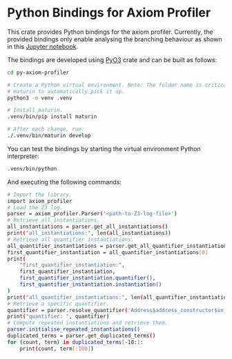 # Python Bindings for Axiom Profiler

This crate provides Python bindings for the axiom profiler. Currently, the
provided bindings only enable analysing the branching behaviour as shown in
this [Jupyter notebook](notebooks/analysis.ipynb).

The bindings are developed using [PyO3](https://crates.io/crates/pyo3) crate
and can be built as follows:

```bash
cd py-axiom-profiler

# Create a Python virtual environment. Note: The folder name is critical for
# maturin to automatically pick it up.
python3 -m venv .venv

# Install maturin.
.venv/bin/pip install maturin

# After each change, run:
./.venv/bin/maturin develop
```

You can test the bindings by starting the virtual environment Python
interpreter:

```bash
.venv/bin/python
```

And executing the following commands:

```bash
# Import the library.
import axiom_profiler
# Load the Z3 log.
parser = axiom_profiler.Parser('<path-to-Z3-log-file>')
# Retrieve all instantiations.
all_instantiations = parser.get_all_instantiations()
print("all_instantiations:", len(all_instantiations))
# Retrieve all quantifier instantiations.
all_quantifier_instantiations = parser.get_all_quantifier_instantiations()
first_quantifier_instantiation = all_quantifier_instantiations[0]
print(
    "first_quantifier_instantiation:",
    first_quantifier_instantiation,
    first_quantifier_instantiation.quantifier(),
    first_quantifier_instantiation.instantiation()
)
print("all_quantifier_instantiations:", len(all_quantifier_instantiations))
# Retrieve a specific quantifier.
quantifier = parser.resolve_quantifier('Address$address_constructor$injectivity2$0')
print("quantifier: ", quantifier)
# Compute repeated instantiations and retrieve them.
parser.initialise_repeated_instantiations()
duplicated_terms = parser.get_duplicated_terms()
for (count, term) in duplicated_terms[-10:]:
    print(count, term[:100])
```

